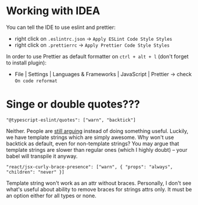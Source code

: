 # Working with IDEA

You can tell the IDE to use eslint and prettier:

- right click on `.eslintrc.json` -> `Apply ESLint Code Style Styles`
- right click on `.prettierrc` -> `Apply Prettier Code Style Styles`

In order to use Prettier as default formatter on `ctrl + alt + l` (don't forget to install plugin):

- File | Settings | Languages & Frameworks | JavaScript | Prettier -> check `On code reformat`

# Singe or double quotes???

`"@typescript-eslint/quotes": ["warn", "backtick"]`

Neither. People
are [still arguing](https://stackoverflow.com/questions/242813/when-should-i-use-double-or-single-quotes-in-javascript)
instead of doing something useful. Luckily, we have template strings which are simply awesome. Why won't use backtick as
default, even for non-template strings? You may argue that template strings are slower than regular ones (which I highly
doubt) – your babel will transpile it anyway.

`"react/jsx-curly-brace-presence": ["warn", { "props": "always", "children": "never" }]`

Template string won't work as an attr without braces. Personally, I don't see what's useful about ability to remove
braces for strings attrs only. It must be an option either for all types or none.   


